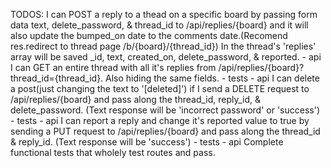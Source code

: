 TODOS:
I can POST a reply to a thead on a specific board by passing form data text, delete_password, & thread_id to /api/replies/{board} and it will also update the bumped_on date to the comments date.(Recomend res.redirect to thread page /b/{board}/{thread_id}) In the thread's 'replies' array will be saved \_id, text, created_on, delete_password, & reported. - api
I can GET an entire thread with all it's replies from /api/replies/{board}?thread_id={thread_id}. Also hiding the same fields. - tests - api
I can delete a post(just changing the text to '[deleted]') if I send a DELETE request to /api/replies/{board} and pass along the thread_id, reply_id, & delete_password. (Text response will be 'incorrect password' or 'success') - tests - api
I can report a reply and change it's reported value to true by sending a PUT request to /api/replies/{board} and pass along the thread_id & reply_id. (Text response will be 'success') - tests - api
Complete functional tests that wholely test routes and pass.
